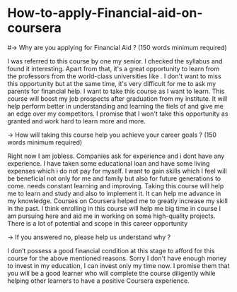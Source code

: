 # How-to-apply-Financial-aid-on-coursera

#->  Why are you applying for Financial Aid ? (150 words minimum required)

I was referred to this course by one my senior.
I checked the syllabus and found it interesting.
Apart from that, it's a great opportunity to learn from the professors from the world-class universities like <The university>.
I don't want to miss this opportunity but at the same time, it's very difficult for me to ask my parents for financial help.
I want to take this course as I want to learn. 
This course will boost my job prospects after graduation from my institute. 
It will help perform better in understanding and learning the fiels of <FIELD> and give me an edge over my competitors.
I promise that I won't take this opportunity as granted and work hard to learn more and more.  


->  How will taking this course help you achieve your career goals ? (150 words minimum required)
  
Right now I am jobless. Companies ask for experience and i dont have any experience.
I have taken some educational loan and have some living expenses which i do not pay for myself.
I want to gain skills which I feel will be beneficial not only for me and family but also for future generations to come.
<THE SKILL> needs constant learning and improving. Taking this course will help me to learn and study <THE TOPIC> and also to implement it. It can help me advance in my knowledge.
Courses on Coursera helped me to greatly increase my skill in the past.
I think enrolling in this course will help me big time in <COURSE NAME> course I am pursuing here and aid me in working on some high-quality projects.
There is a lot of potential and scope in this career opportunity


->  If you answered no, please help us understand why ?
  
I don’t possess a good financial condition at this stage to afford for this course for the above mentioned reasons.
Sorry I don't have enough money to invest in my education, I can invest only my time now.
I promise them that you will be a good learner who will complete the course diligently while helping other learners to have a positive Coursera experience.

